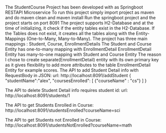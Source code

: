 The StudentCourse Project has been developed with as Springboot RESTAPI Microservice
To run this project simply import project as maven and do maven clean and maven install
Run the springboot project and the project starts on port 8091
The project supports H2-Database and at the time of initializing, it check if the entity tables exist in the H2-Database.
If the Tables does not exist, it creates all the tables along with the Entity-Mappings (One-to-Many, Many-to-Many).
The project has three main mappings : Student, Course, EnrollmentDetails
The Student and Course Entity has one-to-many mapping with EnrollmentDetail
EnrollmentDetail Entity has many-to-one mapping with Student and Course Entity
The reason I chose to create separate(EnrollmentDetail) entity with its own primary key as it gives flexibility to add more attributes to the table EnrollmentDetail Entity for example scores.
The API to add Student Detail info with RequestBody in JSON: 
url: http://localhost:8091/addStudent
{
	"studentName":"alex",
	"coursesEnrolled": [
		{"courseName" : "cs"}
	]
}

The API to delete Student Detail info requires student id: 
url: http://localhost:8091/students/1

The API to get Students Enrolled in Course: 
http://localhost:8091/studentsEnrolled?courseName=sci

The API to get Students not Enrolled in Course: 
http://localhost:8091/studentsNotEnrolled?courseName=math
